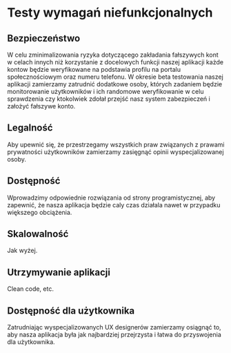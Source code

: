 # Testy wymagań niefunkcjonalnych

## Bezpieczeństwo

W celu zminimalizowania ryzyka dotyczącego zakładania fałszywych kont w celach innych niż korzystanie z docelowych funkcji naszej aplikacji każde kontow będzie weryfikowane na podstawia profilu na portalu społecznościowym oraz numeru telefonu. W okresie beta testowania naszej aplikacji zamierzamy zatrudnić dodatkowe osoby, których zadaniem będzie monitorowanie użytkowników i ich randomowe weryfikowanie w celu sprawdzenia czy ktokolwiek zdołał przejść nasz system zabezpieczeń i założyć fałszywe konto.

## Legalność

Aby upewnić się, że przestrzegamy wszystkich praw związanych z prawami prywatności użytkowników zamierzamy zasięgnąć opinii wyspecjalizowanej osoby.

## Dostępność

Wprowadzimy odpowiednie rozwiązania od strony programistycznej, aby zapewnić, że nasza aplikacja będzie caly czas działala nawet w przypadku większego obciążenia.

## Skalowalność

Jak wyżej.

## Utrzymywanie aplikacji

Clean code, etc.

## Dostępność dla użytkownika

Zatrudniając wyspecjalizowanych UX designerów zamierzamy osiągnąć to, aby nasza aplikacja była jak najbardziej przejrzysta i łatwa do przyswojenia dla użytkownika.

<!--stackedit_data:
eyJoaXN0b3J5IjpbODA5MjUzODExXX0=
-->